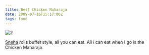 ```yaml
---
title: Best Chicken Maharaja
date: 2009-07-16T15:17:00Z
tags: food
---
```

![2]

[Sneha][1] rolls buffet style, all you can eat. All *I* can eat when I go is the Chicken Maharaja.

 [1]: http://www.grandindianbuffet.com/
 [2]: https://ggr_com.s3.amazonaws.com/images/chicken_maharaja.jpg
